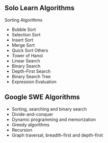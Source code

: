 ## Solo Learn Algorithms
Sorting Algorithms
- Bubble Sort
- Selection Sort
- Insert Sort
- Merge Sort
- Quick Sort
Others
- Tower of Hanoi
- Linear Search
- Binary Search
- Depth-First Search
- Binary Search Tree
- Expression Evaluation

## Google SWE Algorithms
- Sorting, searching and binary search
- Divide-and-conquer
- Dynamic programming and memorization
- Greedy algorithms
- Recursion
- Graph traversal, breadth-first and depth-first